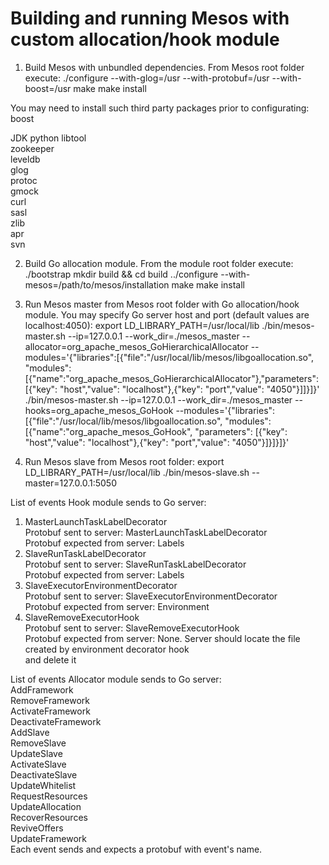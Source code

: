 # Building and running Mesos with custom allocation/hook module

1. Build Mesos with unbundled dependencies. From Mesos root folder execute:
./configure --with-glog=/usr --with-protobuf=/usr --with-boost=/usr
make
make install

You may need to install such third party packages prior to configurating:<br>
  boost
  
  JDK
  python
  libtool<br>
  zookeeper<br>
  leveldb<br>
  glog<br>
  protoc<br>
  gmock<br>
  curl<br>
  sasl<br>
  zlib<br>
  apr<br>
  svn<br>

2. Build Go allocation module. From the module root folder execute:
./bootstrap
mkdir build && cd build
../configure --with-mesos=/path/to/mesos/installation
make
make install

3. Run Mesos master from Mesos root folder with Go allocation/hook module. You may specify Go server host and port (default values are localhost:4050):
export LD_LIBRARY_PATH=/usr/local/lib
./bin/mesos-master.sh --ip=127.0.0.1 --work_dir=./mesos_master --allocator=org_apache_mesos_GoHierarchicalAllocator --modules='{"libraries":[{"file":"/usr/local/lib/mesos/libgoallocation.so", "modules":[{"name":"org_apache_mesos_GoHierarchicalAllocator"},"parameters": [{"key": "host","value": "localhost"},{"key": "port","value": "4050"}]]}]}'
./bin/mesos-master.sh --ip=127.0.0.1 --work_dir=./mesos_master --hooks=org_apache_mesos_GoHook --modules='{"libraries":[{"file":"/usr/local/lib/mesos/libgoallocation.so", "modules":[{"name":"org_apache_mesos_GoHook", "parameters": [{"key": "host","value": "localhost"},{"key": "port","value": "4050"}]}]}]}'

4. Run Mesos slave from Mesos root folder:
export LD_LIBRARY_PATH=/usr/local/lib
./bin/mesos-slave.sh --master=127.0.0.1:5050


List of events Hook module sends to Go server:
  1. MasterLaunchTaskLabelDecorator<br>
  Protobuf sent to server: MasterLaunchTaskLabelDecorator<br>
  Protobuf expected from server: Labels<br>
  2. SlaveRunTaskLabelDecorator<br>
  Protobuf sent to server: SlaveRunTaskLabelDecorator<br>
  Protobuf expected from server: Labels<br>
  3. SlaveExecutorEnvironmentDecorator<br>
  Protobuf sent to server: SlaveExecutorEnvironmentDecorator<br>
  Protobuf expected from server: Environment<br>
  4. SlaveRemoveExecutorHook<br>
  Protobuf sent to server: SlaveRemoveExecutorHook<br>
  Protobuf expected from server: None. Server should locate the file created by environment decorator hook<br>
  and delete it

List of events Allocator module sends to Go server:<br>
  AddFramework<br>
  RemoveFramework<br>
  ActivateFramework<br>
  DeactivateFramework<br>
  AddSlave<br>
  RemoveSlave<br>
  UpdateSlave<br>
  ActivateSlave<br>
  DeactivateSlave<br>
  UpdateWhitelist<br>
  RequestResources<br>
  UpdateAllocation<br>
  RecoverResources<br>
  ReviveOffers<br>
  UpdateFramework<br>
  Each event sends and expects a protobuf with event's name.<br>


